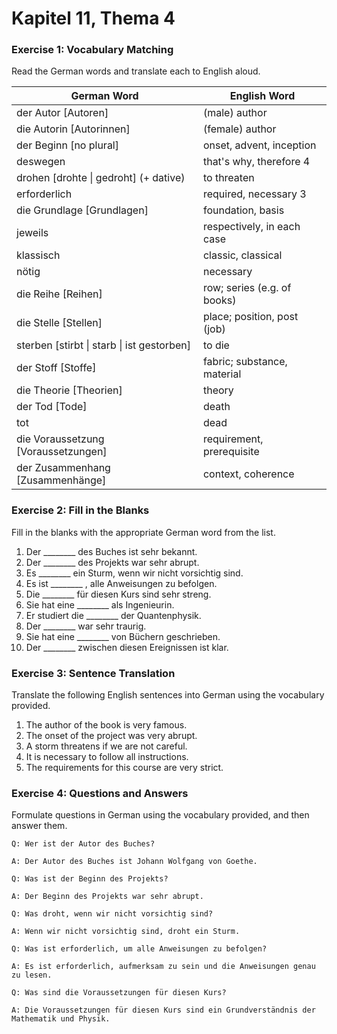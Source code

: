 # Kapitel 11, Thema 4

### Exercise 1: Vocabulary Matching

Read the German words and translate each to English aloud.

| German Word                                 | English Word                |
| ------------------------------------------- | --------------------------- |
| der Autor \[Autoren]                        | (male) author               |
| die Autorin \[Autorinnen]                   | (female) author             |
| der Beginn \[no plural]                     | onset, advent, inception    |
| deswegen                                    | that's why, therefore 4     |
| drohen \[drohte \| gedroht] (+ dative)      | to threaten                 |
| erforderlich                                | required, necessary 3       |
| die Grundlage \[Grundlagen]                 | foundation, basis           |
| jeweils                                     | respectively, in each case  |
| klassisch                                   | classic, classical          |
| nötig                                       | necessary                   |
| die Reihe \[Reihen]                         | row; series (e.g. of books) |
| die Stelle \[Stellen]                       | place; position, post (job) |
| sterben \[stirbt \| starb \| ist gestorben] | to die                      |
| der Stoff \[Stoffe]                         | fabric; substance, material |
| die Theorie \[Theorien]                     | theory                      |
| der Tod \[Tode]                             | death                       |
| tot                                         | dead                        |
| die Voraussetzung \[Voraussetzungen]        | requirement, prerequisite   |
| der Zusammenhang \[Zusammenhänge]           | context, coherence          |

### Exercise 2: Fill in the Blanks

Fill in the blanks with the appropriate German word from the list.

1. Der \_\_\_\_\_\_\_\_ des Buches ist sehr bekannt.
2. Der \_\_\_\_\_\_\_\_ des Projekts war sehr abrupt.
3. Es \_\_\_\_\_\_\_\_ ein Sturm, wenn wir nicht vorsichtig sind.
4. Es ist \_\_\_\_\_\_\_\_ , alle Anweisungen zu befolgen.
5. Die \_\_\_\_\_\_\_\_ für diesen Kurs sind sehr streng.
6. Sie hat eine \_\_\_\_\_\_\_\_ als Ingenieurin.
7. Er studiert die \_\_\_\_\_\_\_\_ der Quantenphysik.
8. Der \_\_\_\_\_\_\_\_ war sehr traurig.
9. Sie hat eine \_\_\_\_\_\_\_\_ von Büchern geschrieben.
10. Der \_\_\_\_\_\_\_\_ zwischen diesen Ereignissen ist klar.

### Exercise 3: Sentence Translation

Translate the following English sentences into German using the vocabulary provided.

1. The author of the book is very famous.
2. The onset of the project was very abrupt.
3. A storm threatens if we are not careful.
4. It is necessary to follow all instructions.
5. The requirements for this course are very strict.

### Exercise 4: Questions and Answers

Formulate questions in German using the vocabulary provided, and then answer them.

`Q: Wer ist der Autor des Buches?`&#x20;

`A: Der Autor des Buches ist Johann Wolfgang von Goethe.`

`Q: Was ist der Beginn des Projekts?`&#x20;

`A: Der Beginn des Projekts war sehr abrupt.`

`Q: Was droht, wenn wir nicht vorsichtig sind?`&#x20;

`A: Wenn wir nicht vorsichtig sind, droht ein Sturm.`

`Q: Was ist erforderlich, um alle Anweisungen zu befolgen?`&#x20;

`A: Es ist erforderlich, aufmerksam zu sein und die Anweisungen genau zu lesen.`

`Q: Was sind die Voraussetzungen für diesen Kurs?`&#x20;

`A: Die Voraussetzungen für diesen Kurs sind ein Grundverständnis der Mathematik und Physik.`
